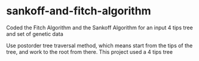 # sankoff-and-fitch-algorithm
Coded the Fitch Algorithm and the Sankoff Algorithm for an input 4 tips tree and set of genetic data

Use postorder tree traversal method, which means start from the tips of the tree, and work to the root from there. 
This project used a 4 tips tree
